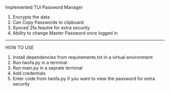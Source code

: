 Implemented TUI Password Manager
1. Encrypts the data
2. Can Copy Passwords to clipboard
3. Synced 2fa feautre for extra security
4. Ability to change Master Password once logged in

----

HOW TO USE
1. Install dependencies from requirements.txt in a virtual environment
2. Run twofa.py in a terminal
3. Run main.py in a seprate terminal 
4. Add credentials
5. Enter code from twofa.py if you want to view the password for extra security